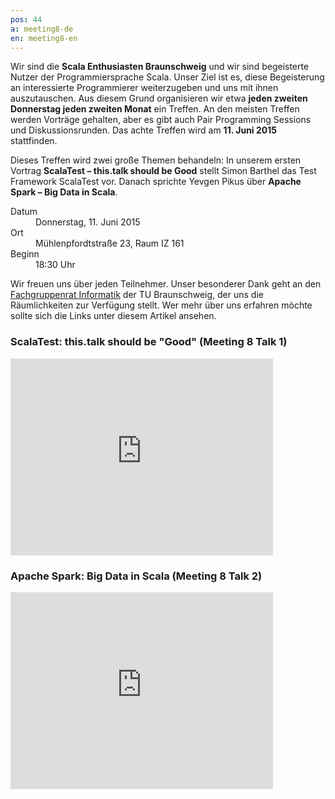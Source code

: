 ```yaml
---
pos: 44
a: meeting8-de
en: meeting8-en
---
```


Wir sind die **Scala Enthusiasten Braunschweig** und wir sind begeisterte Nutzer der Programmiersprache Scala.
Unser Ziel ist es, diese Begeisterung an interessierte Programmierer weiterzugeben und uns mit ihnen auszutauschen.
Aus diesem Grund organisieren wir etwa **jeden zweiten Donnerstag jeden zweiten Monat** ein Treffen.
An den meisten Treffen werden Vorträge gehalten, aber es gibt auch Pair Programming Sessions und Diskussionsrunden.
Das achte Treffen wird am **11. Juni 2015** stattfinden.

Dieses Treffen wird zwei große Themen behandeln:
In unserem ersten Vortrag **ScalaTest – this.talk should be Good** stellt Simon Barthel das Test Framework ScalaTest vor.
Danach sprichte Yevgen Pikus über **Apache Spark – Big Data in Scala**.

<dl>
    <dt>Datum</dt><dd>Donnerstag, 11. Juni 2015</dd>
    <dt>Ort</dt><dd>Mühlenpfordtstraße 23, Raum IZ 161</dd>
    <dt>Beginn</dt><dd>18:30 Uhr</dd>
</dl>

Wir freuen uns über jeden Teilnehmer.
Unser besonderer Dank geht an den [Fachgruppenrat Informatik](http://fginfo.cs.tu-bs.de) der TU Braunschweig, der uns die Räumlichkeiten zur Verfügung stellt. 
Wer mehr über uns erfahren möchte sollte sich die Links unter diesem Artikel ansehen.


### ScalaTest: this.talk should be "Good" (Meeting 8 Talk 1)

<iframe width="420" height="315" src="https://www.youtube.com/embed/4AONRWedwD8" frameborder="0" allowfullscreen="allowfullscreen"></iframe>


### Apache Spark: Big Data in Scala (Meeting 8 Talk 2)

<iframe width="420" height="315" src="https://www.youtube.com/embed/N6CjsqHcBE4" frameborder="0" allowfullscreen="allowfullscreen"></iframe>